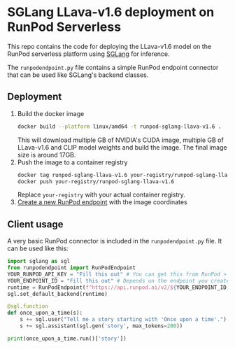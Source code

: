 # SGLang LLava-v1.6 deployment on RunPod Serverless

This repo contains the code for deploying the LLava-v1.6 model on the RunPod serverless platform using [SGLang](https://github.com/sgl-project/sglang) for inference.

The `runpodendpoint.py` file contains a simple RunPod endpoint connector that can be used like SGLang's backend classes.

## Deployment

1. Build the docker image
    ```bash
    docker build --platform linux/amd64 -t runpod-sglang-llava-v1.6 .
    ```
    This will download multiple GB of NVIDIA's CUDA image, multiple GB of LLava-v1.6 and CLIP model weights and build the image. The final image size is around 17GB.
2. Push the image to a container registry
    ```bash
    docker tag runpod-sglang-llava-v1.6 your-registry/runpod-sglang-llava-v1.6
    docker push your-registry/runpod-sglang-llava-v1.6
    ```
    Replace `your-registry` with your actual container registry.
3. [Create a new RunPod endpoint](https://www.runpod.io/console/serverless) with the image coordinates

## Client usage

A very basic RunPod connector is included in the `runpodendpoint.py` file. It can be used like this:

```python
import sglang as sgl
from runpodendpoint import RunPodEndpoint
YOUR_RUNPOD_API_KEY = "Fill this out" # You can get this from RunPod > Settings > API Keys. Only needs READ access.
YOUR_ENDPOINT_ID = "Fill this out" # Depends on the endpoint you created. It's the last part of the endpoint dashboard URL.
runtime = RunPodEndpoint(f"https://api.runpod.ai/v2/${YOUR_ENDPOINT_ID}", YOUR_RUNPOD_API_KEY)
sgl.set_default_backend(runtime)

@sgl.function
def once_upon_a_time(s):
    s += sgl.user("Tell me a story starting with 'Once upon a time'.")
    s += sgl.assistant(sgl.gen('story', max_tokens=200))

print(once_upon_a_time.run()['story'])
```

